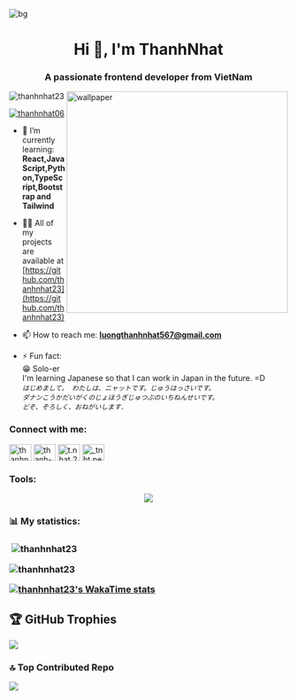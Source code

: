 ![bg](https://github.com/user-attachments/assets/4552bae8-e3a6-4702-8734-3427b21a65b2)
<h1 align="center">Hi 👋, I'm ThanhNhat</h1>
<h3 align="center">A passionate frontend developer from VietNam</h3>
<img align="right" alt="wallpaper" width="400" src="https://i.pinimg.com/736x/d2/12/8f/d2128fcc984f12dd9e64708a02433655.jpg">

<p align="left"> <img src="https://komarev.com/ghpvc/?username=thanhnhat23&label=Profile%20views&color=0e75b6&style=flat" alt="thanhnhat23" /> </p>

<p align="left"> <a href="https://twitter.com/thanhnhat06" target="blank"><img src="https://img.shields.io/twitter/follow/thanhnhat06?logo=twitter&style=for-the-badge" alt="thanhnhat06" /></a> </p>

- 🌱 I’m currently learning: **<br>React,JavaScript,Python,TypeScript,Bootstrap and Tailwind**

- 👨‍💻 All of my projects are available at [https://github.com/thanhnhat23](https://github.com/thanhnhat23)

- 📫 How to reach me: **luongthanhnhat567@gmail.com**

- ⚡ Fun fact: <br>😁 Solo-er <br>I'm learning Japanese so that I can work in Japan in the future. =D <br>*`はじめまして。 わたしは、ニャットです。じゅうはっさいです。`* <br> *`ダナンこうかだいがくのじょほうぎじゅつぶのいちねんせいです。`* <br>*`どぞ、ぞろしく、おねがいします. `*

<h3 align="left">Connect with me:</h3>
<p align="left">
<a href="https://twitter.com/thanhnhat06" target="blank"><img align="center" src="https://raw.githubusercontent.com/rahuldkjain/github-profile-readme-generator/master/src/images/icons/Social/twitter.svg" alt="thanhnhat06" height="30" width="40" /></a>
<a href="https://linkedin.com/in/thanh-nhật-✓-533961338" target="blank"><img align="center" src="https://raw.githubusercontent.com/rahuldkjain/github-profile-readme-generator/master/src/images/icons/Social/linked-in-alt.svg" alt="thanh-nhật-✓-533961338" height="30" width="40" /></a>
<a href="https://fb.com/t.nhat.231026" target="blank"><img align="center" src="https://raw.githubusercontent.com/rahuldkjain/github-profile-readme-generator/master/src/images/icons/Social/facebook.svg" alt="t.nhat.231026" height="30" width="40" /></a>
<a href="https://instagram.com/_tnht.per06" target="blank"><img align="center" src="https://raw.githubusercontent.com/rahuldkjain/github-profile-readme-generator/master/src/images/icons/Social/instagram.svg" alt="_tnht.per06" height="30" width="40" /></a>
</p>

<h3 align="left">Tools:</h3>
<p align="center">
  <a href="https://skillicons.dev">
    <img src="https://skillicons.dev/icons?i=ae,ps,pr,bootstrap,figma,gitlab,github,html,css,js,react,tailwind,ts,py" />
  </a>
</p>

<h3 align="left">📊 My statistics:<h3>
<p>&nbsp;<img align="center" src="https://github-readme-stats.vercel.app/api?username=thanhnhat23&show_icons=true&locale=en" alt="thanhnhat23" /></p>
<p><img align="center" src="https://github-readme-streak-stats.herokuapp.com/?user=thanhnhat23&" alt="thanhnhat23" /></p>
<a href="https://github.com/anuraghazra/github-readme-stats">
  <img src="https://github-readme-stats.vercel.app/api/wakatime?username=thanhnhat23&amp;theme=dracula&amp;layout=compact&amp;show_icons=true" alt="thanhnhat23&#39;s WakaTime stats">
</a>
  
## 🏆 GitHub Trophies
![](https://github-profile-trophy.vercel.app/?username=thanhnhat23&theme=radical&no-frame=false&no-bg=true&margin-w=4)

### 🔝 Top Contributed Repo
![](https://github-contributor-stats.vercel.app/api?username=thanhnhat23&limit=5&theme=dark&combine_all_yearly_contributions=true)

<!-- Proudly created with GPRM ( https://gprm.itsvg.in ) -->
